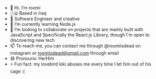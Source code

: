 - 👋 Hi, I’m roomi
- 🇮🇶 Based in Iraq
- 👀 Software Engineer and creative
- 🌱 I’m currently learning Node.js
- 💞️ I’m looking to collaborate on projects that are mainly built with JavaScript and Specifically the React.js Library, though I'm open to discovering new tech
- 📫 To reach me, you can contact me through @roomiisdead on instagram or roomiisdead@gmail.com through email
- 😄 Pronouns: He/Him
- ⚡ Fun fact: my lovebird kiki abuses me every time I let him out of his cage :(

<!---
super-roomi/super-roomi is a ✨ special ✨ repository because its `README.md` (this file) appears on your GitHub profile.
You can click the Preview link to take a look at your changes.
--->
